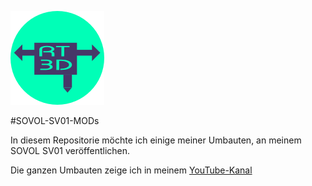 ![RT3D-Druck](.//media/image1.png)

#SOVOL-SV01-MODs

In diesem Repositorie möchte ich einige meiner Umbauten, an meinem SOVOL
SV01 veröffentlichen.

Die ganzen Umbauten zeige ich in meinem [YouTube-Kanal](https://www.youtube.com/c/RT3D-Druck)
